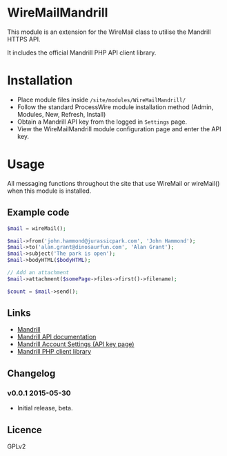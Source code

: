 WireMailMandrill
================

This module is an extension for the WireMail class to utilise the Mandrill HTTPS API.

It includes the official Mandrill PHP API client library.




Installation
============

- Place module files inside `/site/modules/WireMailMandrill/`
- Follow the standard ProcessWire module installation method (Admin, Modules, New, Refresh, Install)
- Obtain a Mandrill API key from the logged in `Settings` page.
- View the WireMailMandrill module configuration page and enter the API key.


Usage
=====

All messaging functions throughout the site that use WireMail or wireMail() when this module is installed.


Example code
------------

```php
$mail = wireMail();

$mail->from('john.hammond@jurassicpark.com', 'John Hammond');
$mail->to('alan.grant@dinosaurfun.com', 'Alan Grant');
$mail->subject('The park is open');
$mail->bodyHTML($bodyHTML);

// Add an attachment
$mail->attachment($somePage->files->first()->filename);

$count = $mail->send();
```




Links
-----

- [Mandrill](https://mandrillapp.com/)
- [Mandrill API documentation](https://mandrillapp.com/api/docs/messages.php.html)
- [Mandrill Account Settings (API key page)](https://mandrillapp.com/settings)
- [Mandrill PHP client library](https://bitbucket.org/mailchimp/mandrill-api-php/)




Changelog
---------

### v0.0.1 2015-05-30

- Initial release, beta.




Licence
-------

GPLv2